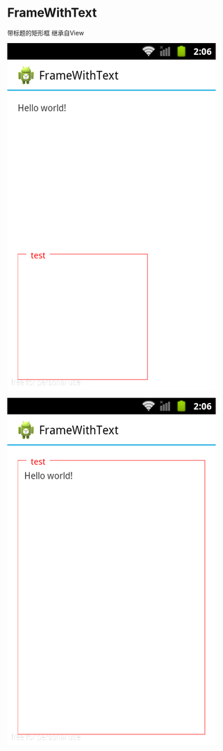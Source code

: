 FrameWithText
=============
带标题的矩形框
继承自View

![](https://github.com/scorpio929/FrameWithText/raw/master/Demo1.png)

![](https://github.com/scorpio929/FrameWithText/raw/master/demo2.png)
